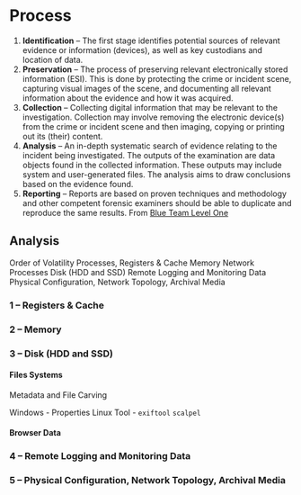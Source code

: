# Process

1. **Identification** – The first stage identifies potential sources of relevant evidence or information (devices), as well as key custodians and location of data.
2. **Preservation** – The process of preserving relevant electronically stored information (ESI). This is done by protecting the crime or incident scene, capturing visual images of the scene, and documenting all relevant information about the evidence and how it was acquired.
3. **Collection** – Collecting digital information that may be relevant to the investigation. Collection may involve removing the electronic device(s) from the crime or incident scene and then imaging, copying or printing out its (their) content.
4. **Analysis** – An in-depth systematic search of evidence relating to the incident being investigated. The outputs of the examination are data objects found in the collected information. These outputs may include system and user-generated files. The analysis aims to draw conclusions based on the evidence found.
5. **Reporting** – Reports are based on proven techniques and methodology and other competent forensic examiners should be able to duplicate and reproduce the same results.
From [Blue Team Level One](https://elearning.securityblue.team/home/certifications/blue-team-level-1#content#digital-forensics#introduction-to-digital-forensics#digital-forensics-process)

## Analysis

Order of Volatility 
    Processes, Registers & Cache
    Memory
        Network Processes
    Disk (HDD and SSD)
    Remote Logging and Monitoring Data
    Physical Configuration, Network Topology, Archival Media

### 1 – **Registers & Cache**


### 2 – **Memory**


### 3 – **Disk (HDD and SSD)**

#### Files Systems
Metadata and File Carving

Windows - Properties
Linux Tool - `exiftool`
    `scalpel`

#### Browser Data



### 4 – **Remote Logging and Monitoring Data**


### 5 – **Physical Configuration, Network Topology, Archival Media**
